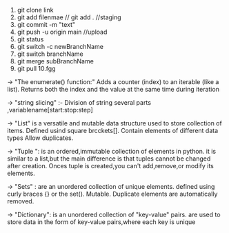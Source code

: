 1. git clone link
2. git add filenmae // git add . //staging
3. git commit -m "text"
4. git push -u origin main //upload
5. git status
6. git switch -c newBranchName
7. git switch branchName
8. git merge subBranchName
9. git pull
10.fgg



-> "The enumerate() function:"
    Adds a counter (index) to an iterable (like a list).
    Returns both the index and the value at the same time during iteration


-> "string slicing" :- Division of string several parts ,variablename[start:stop:step]


-> "List" is a versatile and mutable data structure used to store collection of items.
    Defined usind square brcckets[].
    Contain elements of different data types
    Allow duplicates.
    
-> "Tuple ": is an ordered,immutable collection of elements in python.
    it is similar to a list,but the main difference is that tuples cannot be changed after creation.
    Onces tuple is created,you can't add,remove,or modify its elements.

->  "Sets" : are an unordered collection of unique elements.
     defined using curly braces {} or the set().
     Mutable.
     Duplicate elements are automatically removed.

-> "Dictionary":  is an unordered collection of "key-value" pairs.
 are used to store data in the form of key-value pairs,where each key is unique